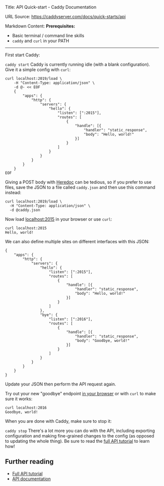 Title: API Quick-start - Caddy Documentation

URL Source: https://caddyserver.com/docs/quick-starts/api

Markdown Content:
**Prerequisites:**

*   Basic terminal / command line skills
*   `caddy` and `curl` in your PATH

* * *

First start Caddy:

`caddy start`
Caddy is currently running idle (with a blank configuration). Give it a simple config with `curl`:

```
curl localhost:2019/load \
    -H "Content-Type: application/json" \
    -d @- << EOF
    {
        "apps": {
            "http": {
                "servers": {
                    "hello": {
                        "listen": [":2015"],
                        "routes": [
                            {
                                "handle": [{
                                    "handler": "static_response",
                                    "body": "Hello, world!"
                                }]
                            }
                        ]
                    }
                }
            }
        }
    }
EOF
```

Giving a POST body with [Heredoc](https://en.wikipedia.org/wiki/Here_document#Unix_shells) can be tedious, so if you prefer to use files, save the JSON to a file called `caddy.json` and then use this command instead:

```
curl localhost:2019/load \
  -H "Content-Type: application/json" \
  -d @caddy.json
```

Now load [localhost:2015](http://localhost:2015/) in your browser or use `curl`:

```
curl localhost:2015
Hello, world!
```

We can also define multiple sites on different interfaces with this JSON:

```
{
	"apps": {
		"http": {
			"servers": {
				"hello": {
					"listen": [":2015"],
					"routes": [
						{
							"handle": [{
								"handler": "static_response",
								"body": "Hello, world!"
							}]
						}
					]
				},
				"bye": {
					"listen": [":2016"],
					"routes": [
						{
							"handle": [{
								"handler": "static_response",
								"body": "Goodbye, world!"
							}]
						}
					]
				}
			}
		}
	}
}
```

Update your JSON then perform the API request again.

Try out your new "goodbye" endpoint [in your browser](http://localhost:2016/) or with `curl` to make sure it works:

```
curl localhost:2016
Goodbye, world!
```

When you are done with Caddy, make sure to stop it:

`caddy stop`
There's a lot more you can do with the API, including exporting configuration and making fine-grained changes to the config (as opposed to updating the whole thing). Be sure to read the [full API tutorial](https://caddyserver.com/docs/api-tutorial) to learn how!

Further reading
---------------

*   [Full API tutorial](https://caddyserver.com/docs/api-tutorial)
*   [API documentation](https://caddyserver.com/docs/api)

